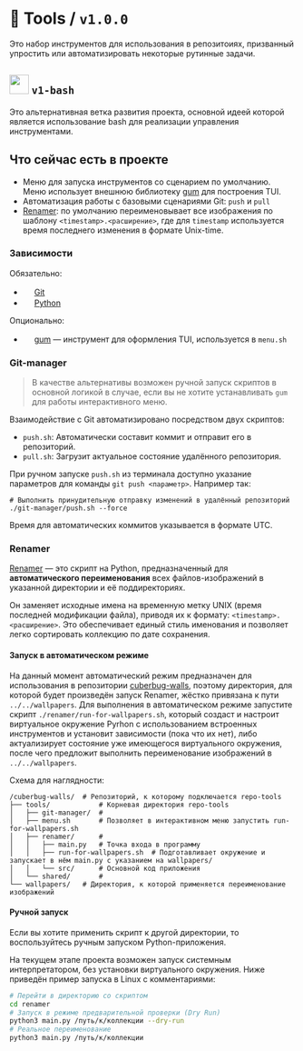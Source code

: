 # 📁 Tools / `v1.0.0`

Это набор инструментов для использования в репозитоиях, призванный упростить или автоматизировать некоторые рутинные задачи.

## <img src="https://www.svgrepo.com/show/332258/branches.svg" width="34" height="34"> `v1-bash`

Это альтернативная ветка развития проекта, основной идеей которой является использование bash для реализации управления инструментами.

## Что сейчас есть в проекте

- Меню для запуска инструментов со сценарием по умолчанию. Меню использует внешнюю библиотеку [gum](https://github.com/charmbracelet/gum) для построения TUI.
- Автоматизация работы с базовыми сценариями Git: `push` и `pull`
- [Renamer](renamer/README.md): по умолчанию переименовывает все изображения по шаблону `<timestamp>.<расширение>`, где для `timestamp` используется время последнего изменения в формате Unix-time.

### Зависимости

Обязательно:
- <img src="https://www.svgrepo.com/show/303548/git-icon-logo.svg" width="16" height="16"> [Git](https://git-scm.com)
- <img src="https://www.svgrepo.com/show/452091/python.svg" width="16" height="16"> [Python](https://www.python.org)

Опционально:
- <img src="https://avatars.githubusercontent.com/u/57376114?s=48&v=4" width="16" height="16"> [gum](https://github.com/charmbracelet/gum) — инструмент для оформления TUI, используется в `menu.sh`

### Git-manager

>В качестве альтернативы возможен ручной запуск скриптов в основной логикой в случае, если вы не хотите устанавливать `gum` для работы интерактивного меню.

Взаимодействие с Git автоматизировано посредством двух скриптов:
- `push.sh`: Автоматически составит коммит и отправит его в репозиторий.
- `pull.sh`: Загрузит актуальное состояние удалённого репозитория.

При ручном запуске `push.sh` из терминала доступно указание параметров для команды `git push <параметр>`. Например так:
```shell
# Выполнить принудительную отправку изменений в удалённый репозиторий
./git-manager/push.sh --force
```
Время для автоматических коммитов указывается в формате UTC.

### Renamer

[Renamer](renamer/README.md) — это скрипт на Python, предназначенный для **автоматического переименования** всех файлов-изображений в указанной директории и её поддиректориях.

Он заменяет исходные имена на временную метку UNIX (время последней модификации файла), приводя их к формату: `<timestamp>.<расширение>`. Это обеспечивает единый стиль именования и позволяет легко сортировать коллекцию по дате сохранения.

#### Запуск в автоматическом режиме

На данный момент автоматический режим предназначен для использования в репозитории [cuberbug-walls](https://github.com/cuberbug/cuberbug-walls), поэтому директория, для которой будет произведён запуск Renamer, жёстко привязана к пути `../../wallpapers`. Для выполнения в автоматическом режиме запустите скрипт `./renamer/run-for-wallpapers.sh`, который создаст и настроит виртуальное окружение Pyrhon с использованием встроенных инструментов и установит зависимости (пока что их нет), либо актуализирует состояние уже имеющегося виртуального окружения, после чего предложит выполнить переименование изображений в `../../wallpapers`.

Схема для наглядности:
```shell
/cuberbug-walls/  # Репозиторий, к которому подключается repo-tools
├── tools/            # Корневая директория repo-tools
│   ├── git-manager/  #
│   ├── menu.sh       # Позволяет в интерактивном меню запустить run-for-wallpapers.sh
│   ├── renamer/      #
│   │   ├── main.py   # Точка входа в программу
│   │   ├── run-for-wallpapers.sh  # Подготавливает окружение и запускает в нём main.py с указанием на wallpapers/
│   │   └── src/      # Основной код приложения
│   └── shared/       #
└── wallpapers/   # Директория, к которой применяется переименование изображений
```

#### Ручной запуск

Если вы хотите применить скрипт к другой директории, то воспользуйтесь ручным запуском Python-приложения.

На текущем этапе проекта возможен запуск системным интерпретатором, без установки виртуального окружения. Ниже приведён пример запуска в Linux с комментариями:

```bash
# Перейти в директорию со скриптом
cd renamer
# Запуск в режиме предварительной проверки (Dry Run)
python3 main.py /путь/к/коллекции --dry-run
# Реальное переименование
python3 main.py /путь/к/коллекции
```

